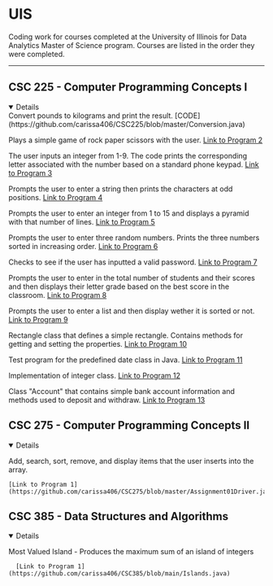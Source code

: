 # UIS
Coding work for courses completed at the University of Illinois for Data Analytics Master of Science program. Courses are listed in the order they were completed.

---

## CSC 225 - Computer Programming Concepts I
<details open>
Convert pounds to kilograms and print the result. [CODE](https://github.com/carissa406/CSC225/blob/master/Conversion.java)
    
Plays a simple game of rock paper scissors with the user. [Link to Program 2](https://github.com/carissa406/CSC225/blob/master/Game.java)
    
The user inputs an integer from 1-9. The code prints the corresponding letter associated with the number based on a standard phone keypad. [Link to Program 3](https://github.com/carissa406/CSC225/blob/master/Phone.java)
    
Prompts the user to enter a string then prints the characters at odd positions. [Link to Program 4](https://github.com/carissa406/CSC225/blob/master/Odd.java)

Prompts the user to enter an integer from 1 to 15 and displays a pyramid with that number of lines. [Link to Program 5](https://github.com/carissa406/CSC225/blob/master/Pyramid.java)
   
Prompts the user to enter three random numbers. Prints the three numbers sorted in increasing order. [Link to Program 6](https://github.com/carissa406/CSC225/blob/master/Sort.java)

Checks to see if the user has inputted a valid password. [Link to Program 7](https://github.com/carissa406/CSC225/blob/master/Password.java)

Prompts the user to enter in the total number of students and their scores and then displays their letter grade based on the best score in the classroom. [Link to Program 8](https://github.com/carissa406/CSC225/blob/master/Grades.java)

Prompts the user to enter a list and then display wether it is sorted or not. [Link to Program 9](https://github.com/carissa406/CSC225/blob/master/Sorting.java0)

Rectangle class that defines a simple rectangle. Contains methods for getting and setting the properties. [Link to Program 10](https://github.com/carissa406/CSC225/blob/master/SimpleRectangleTest.java)

Test program for the predefined date class in Java. [Link to Program 11](https://github.com/carissa406/CSC225/blob/master/DateTest.java)

Implementation of integer class. [Link to Program 12](https://github.com/carissa406/CSC225/blob/master/MyInteger.java)

Class "Account" that contains simple bank account information and methods used to deposit and withdraw. [Link to Program 13](https://github.com/carissa406/CSC225/blob/master/Account.java)
</details>

## CSC 275 - Computer Programming Concepts II

<details open>

Add, search, sort, remove, and display items that the user inserts into the array.

    [Link to Program 1](https://github.com/carissa406/CSC275/blob/master/Assignment01Driver.java)

</details>

## CSC 385 - Data Structures and Algorithms

<details open>

Most Valued Island - Produces the maximum sum of an island of integers

      [Link to Program 1](https://github.com/carissa406/CSC385/blob/main/Islands.java)

</details>
